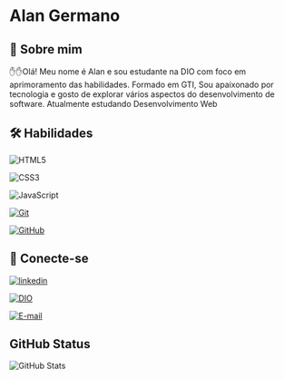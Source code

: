 
# Alan Germano





## 🚀 Sobre mim
✋✋Olá! Meu nome é Alan e sou estudante na DIO com foco em aprimoramento das habilidades. Formado em GTI, Sou apaixonado por tecnologia e gosto de explorar vários aspectos do desenvolvimento de software. Atualmente estudando Desenvolvimento Web

## 🛠 Habilidades
![HTML5](https://img.shields.io/badge/HTML-yellow?style=for-the-badge&logo=html5&logoColor=30A3DC)

![CSS3](https://img.shields.io/badge/CSS3-green?style=for-the-badge&logo=css3&logoColor=E94D5F)

![JavaScript](https://img.shields.io/badge/JavaScript-000?style=for-the-badge&logo=javascript&logoColor=30A3DC)

[![Git](https://img.shields.io/badge/Git-004?style=for-the-badge&logo=git&logoColor=E94D5F)](https://git-scm.com/doc) 

[![GitHub](https://img.shields.io/badge/GitHub-045?style=for-the-badge&logo=github&logoColor=30A3DC)](https://docs.github.com/)


## 🔗 Conecte-se

[![linkedin](https://img.shields.io/badge/linkedin-0A66C2?style=for-the-badge&logo=linkedin&logoColor=white)](https://www.linkedin.com/in/alangermanos/)

[![DIO](https://img.shields.io/badge/-Meu%20Perfil%20na%20DIO-30A?style=for-the-badge)](https://www.dio.me/users/srgermano13)

[![E-mail](https://img.shields.io/badge/-Email-576?style=for-the-badge&logo=microsoft-outlook&logoColor)](mailto:germano.alan@outlook.com)

## GitHub Status

![GitHub Stats](https://github-readme-stats.vercel.app/api?username=SEUUSERNAME&theme=transparent&bg_color=000&border_color=30A3DC&show_icons=true&icon_color=30A3DC&title_color=E94D5F&text_color=FFF)



